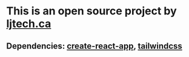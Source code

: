# This is an open source project by [ljtech.ca](https://ljtech.ca/)

## Dependencies: [create-react-app](https://create-react-app.dev/docs/getting-started/), [tailwindcss](https://tailwindcss.com/docs/guides/create-react-app)
